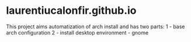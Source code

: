 # laurentiucalonfir.github.io
This project aims automatization of arch install and has two parts:
1 - base arch configuration
2 - install desktop environment - gnome
